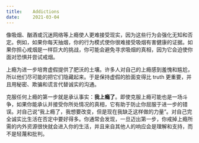 ```yaml
---
title:    Addictions
date:     2021-03-04
---
```


像吸烟、酗酒或沉迷网络等上瘾使人更难接受现实，因为这些行为会强化无知和否定。例如，如果你每天抽烟，你的行为模式使你很难接受吸烟有害健康的证据。如果你担心戒烟是一样巨大的挑战，你可能会避免寻求吸烟的真相，因为它会迫使你面对恐惧并尝试戒烟。

上瘾为进一步培育虚假提供了肥沃的土壤。许多人对自己的上瘾感到羞愧和尴尬，所以他们尽可能的把它们隐藏起来。于是保持虚假的脸面变得比 truth 更重要，并且用秘密、欺骗和谎言代替诚实的沟通。

克服任何上瘾的第一步就是承认事实：**我上瘾了**。即使克服上瘾可能也是一场斗争，如果你能承认并接受你所处情况的真相，它有助于防止你屈服于进一步的错误。对自己说“我上瘾了，我想要改变，但是现在我缺乏这样做的力量”。对自己完全诚实比生活在否定中要好得多。你通常会发现，一旦迈出第一步，你戒掉上瘾所需的内外资源很快就会进入你的生活，并且来自其他人的响应会是理解和支持，而不是轻蔑和批判。
